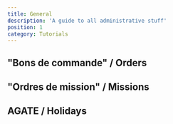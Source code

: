 ```yaml
---
title: General
description: 'A guide to all administrative stuff'
position: 1
category: Tutorials
---
```


## "Bons de commande" / Orders

## "Ordres de mission" / Missions

## AGATE / Holidays

